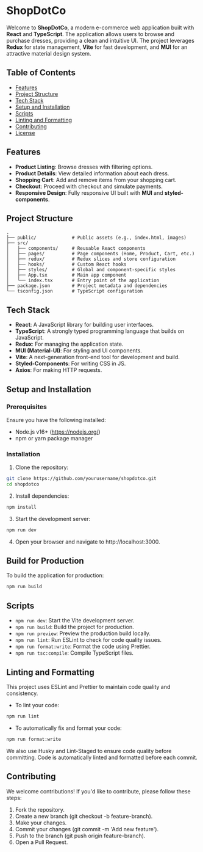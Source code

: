 # ShopDotCo

Welcome to **ShopDotCo**, a modern e-commerce web application built with **React** and **TypeScript**. The application allows users to browse and purchase dresses, providing a clean and intuitive UI. The project leverages **Redux** for state management, **Vite** for fast development, and **MUI** for an attractive material design system.

## Table of Contents

- [Features](#features)
- [Project Structure](#project-structure)
- [Tech Stack](#tech-stack)
- [Setup and Installation](#setup-and-installation)
- [Scripts](#scripts)
- [Linting and Formatting](#linting-and-formatting)
- [Contributing](#contributing)
- [License](#license)

## Features

- **Product Listing**: Browse dresses with filtering options.
- **Product Details**: View detailed information about each dress.
- **Shopping Cart**: Add and remove items from your shopping cart.
- **Checkout**: Proceed with checkout and simulate payments.
- **Responsive Design**: Fully responsive UI built with **MUI** and **styled-components**.

## Project Structure

```plaintext
.
├── public/             # Public assets (e.g., index.html, images)
├── src/
│   ├── components/     # Reusable React components
│   ├── pages/          # Page components (Home, Product, Cart, etc.)
│   ├── redux/          # Redux slices and store configuration
│   ├── hooks/          # Custom React hooks
│   ├── styles/         # Global and component-specific styles
│   ├── App.tsx         # Main app component
│   └── index.tsx       # Entry point of the application
├── package.json        # Project metadata and dependencies
└── tsconfig.json       # TypeScript configuration
```

## Tech Stack

- **React**: A JavaScript library for building user interfaces.
- **TypeScript**: A strongly typed programming language that builds on JavaScript.
- **Redux**: For managing the application state.
- **MUI (Material-UI)**: For styling and UI components.
- **Vite**: A next-generation front-end tool for development and build.
- **Styled-Components**: For writing CSS in JS.
- **Axios**: For making HTTP requests.

## Setup and Installation

### Prerequisites

Ensure you have the following installed:

- Node.js v16+ (https://nodejs.org/)
- npm or yarn package manager

### Installation

1. Clone the repository:

```bash
git clone https://github.com/yourusername/shopdotco.git
cd shopdotco
```

2. Install dependencies:

```bash
npm install
```

3. Start the development server:

```bash
npm run dev
```

4. Open your browser and navigate to http://localhost:3000.

## Build for Production

To build the application for production:

```bash
npm run build
```

## Scripts

- `npm run dev`: Start the Vite development server.
- `npm run build`: Build the project for production.
- `npm run preview`: Preview the production build locally.
- `npm run lint`: Run ESLint to check for code quality issues.
- `npm run format:write`: Format the code using Prettier.
- `npm run tsc:compile`: Compile TypeScript files.

## Linting and Formatting

This project uses ESLint and Prettier to maintain code quality and consistency.

- To lint your code:

```bash
npm run lint
```

- To automatically fix and format your code:

```bash
npm run format:write
```

We also use Husky and Lint-Staged to ensure code quality before committing. Code is automatically linted and formatted before each commit.

## Contributing

We welcome contributions! If you'd like to contribute, please follow these steps:

1. Fork the repository.
2. Create a new branch (git checkout -b feature-branch).
3. Make your changes.
4. Commit your changes (git commit -m 'Add new feature').
5. Push to the branch (git push origin feature-branch).
6. Open a Pull Request.
